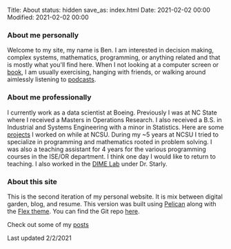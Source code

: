 Title: About
status: hidden
save_as: index.html
Date: 2021-02-02 00:00
Modified: 2021-02-02 00:00

### About me personally

Welcome to my site, my name is Ben. I am interested in decision making, complex systems, mathematics, programming, or anything related and that is mostly what you'll find here. When I not looking at a computer screen or [book](/books), I am usually exercising, hanging with friends, or walking around aimlessly listening to [podcasts](/podcasts).

### About me professionally

I currently work as a data scientist at Boeing. Previously I was at NC State where I received a Masters in Operations Research. I also received a B.S. in Industrial and Systems Engineering with a minor in Statistics. Here are some [projects](/projects) I worked on while at NCSU. During my ~5 years at NCSU I tried to specialize in programming and mathematics rooted in problem solving. I was also a teaching assistant for 4 years for the various programming courses in the ISE/OR department. I think one day I would like to return to teaching. I also worked in the [DIME Lab](https://www.dimelab.org/) under Dr. Starly.

### About this site

This is the second iteration of my personal website. It is mix between digital garden, blog, and resume. This version was built using [Pelican](https://docs.getpelican.com/en/latest/index.html) along with the [Flex theme](https://github.com/alexandrevicenzi/Flex). You can find the Git repo [here](https://github.com/BensGitHubAccount/bensgithubaccount.github.io/tree/main/Pelican).

Check out some of my [posts](/posts)

Last updated 2/2/2021
